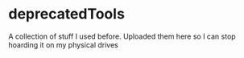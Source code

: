 # deprecatedTools
A collection of stuff I used before. Uploaded them here so I can stop hoarding it on my physical drives
